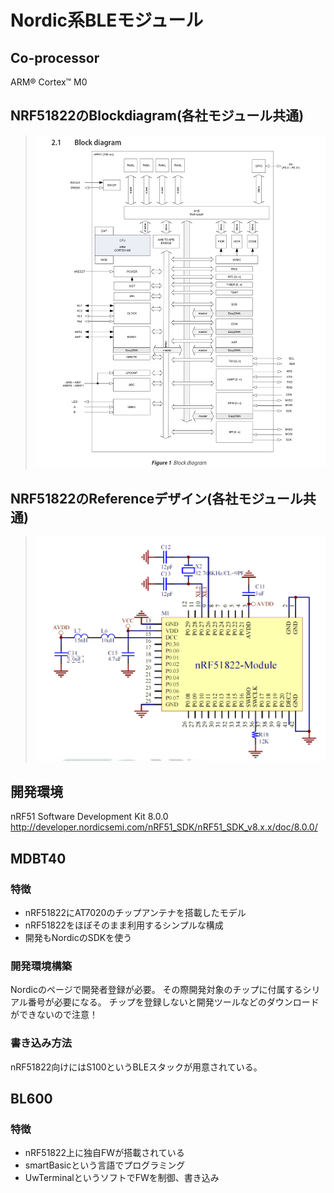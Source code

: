 # Nordic系BLEモジュール

## Co-processor
ARM® Cortex™ M0

## NRF51822のBlockdiagram(各社モジュール共通)

>![](image/nrf51822.png)

## NRF51822のReferenceデザイン(各社モジュール共通)

>![](image/reference_nrf51822_dd.png)

## 開発環境

nRF51 Software Development Kit 8.0.0
http://developer.nordicsemi.com/nRF51_SDK/nRF51_SDK_v8.x.x/doc/8.0.0/


## MDBT40

### 特徴
* nRF51822にAT7020のチップアンテナを搭載したモデル
* nRF51822をほぼそのまま利用するシンプルな構成
* 開発もNordicのSDKを使う


### 開発環境構築

Nordicのページで開発者登録が必要。
その際開発対象のチップに付属するシリアル番号が必要になる。
チップを登録しないと開発ツールなどのダウンロードができないので注意！

### 書き込み方法

nRF51822向けにはS100というBLEスタックが用意されている。



## BL600

### 特徴
* nRF51822上に独自FWが搭載されている
* smartBasicという言語でプログラミング
* UwTerminalというソフトでFWを制御、書き込み


